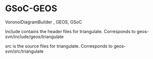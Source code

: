 GSoC-GEOS
=========

VoronoiDiagramBuilder , GEOS, GSoC

Include contains the header files for triangulate.
Corresponds to geos-svn/include/geos/triangulate

src is the source files for triangulate.
Corresponds to geos-svn/src/triangulate


